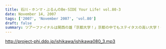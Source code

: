 ```yaml
---
title: 石川・ホンマ・ぶるんのBe-SIDE Your Life! vol.80-3
date: November 14, 2007
tags: ['2007', 'November 2007', 'vol.80']
draft: false
summary: ツアーファイナルは関西の雄「京都大学！」京都の中でもステイタスの高い大学！そんなところに、「ろーたー」を持ち込みして良いのやら悪いのやら。いや悪いでしょう。ともかくも、まだ顔を拝んだことのないアナタは、「そうだ京都行こう」ですよ！あ、次週はツアーも一休み。ネタコーナーしっかりやる予定です！NAMAE
---
```


http://project-phi.ddo.jp/ishikawa/ishikawa080_3.mp3
